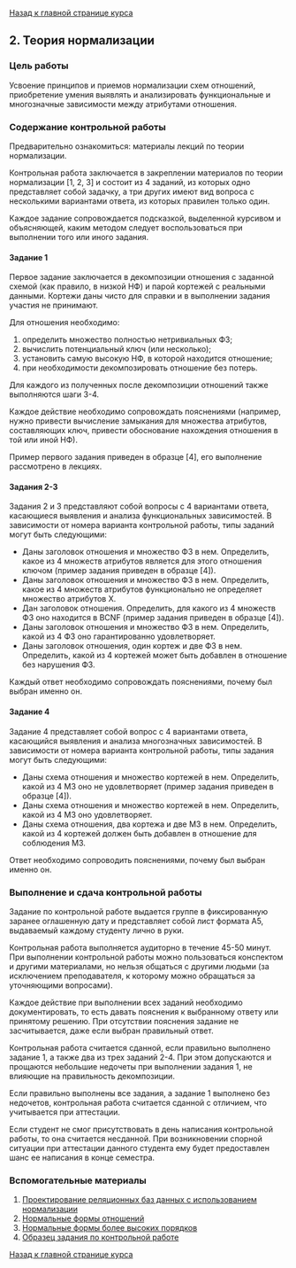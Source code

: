 [Назад к главной странице курса](https://github.com/db2016ss/syllabus)

## 2. Теория нормализации

### Цель работы

Усвоение принципов и приемов нормализации схем отношений, приобретение умения выявлять и анализировать функциональные и многозначные зависимости между атрибутами отношения.

### Содержание контрольной работы

Предварительно ознакомиться: материалы лекций по теории нормализации.

Контрольная работа заключается в закреплении материалов по теории нормализации [1, 2, 3] и состоит из 4 заданий, из которых одно представляет собой задачку, а три других имеют вид вопроса с несколькими вариантами ответа, из которых правилен только один.

Каждое задание сопровождается подсказкой, выделенной курсивом и объясняющей, каким методом следует воспользоваться при выполнении того или иного задания.

#### Задание 1

Первое задание заключается в декомпозиции отношения с заданной схемой (как правило, в низкой НФ) и парой кортежей с реальными данными. Кортежи даны чисто для справки и в выполнении задания участия не принимают.

Для отношения необходимо:

1. определить множество полностью нетривиальных ФЗ;
2. вычислить потенциальный ключ (или несколько);
3. установить самую высокую НФ, в которой находится отношение;
4. при необходимости декомпозировать отношение без потерь.

Для каждого из полученных после декомпозиции отношений также выполняются шаги 3-4.

Каждое действие необходимо сопровождать пояснениями (например, нужно привести вычисление замыкания для множества атрибутов, составляющих ключ, привести обоснование нахождения отношения в той или иной НФ).

Пример первого задания приведен в образце [4], его выполнение рассмотрено в лекциях.

#### Задания 2-3

Задания 2 и 3 представляют собой вопросы с 4 вариантами ответа, касающиеся выявления и анализа функциональных зависимостей. В зависимости от номера варианта контрольной работы, типы заданий могут быть следующими:

* Даны заголовок отношения и множество ФЗ в нем. Определить, какое из 4 множеств атрибутов является для этого отношения ключом (пример задания приведен в образце [4]).
* Даны заголовок отношения и множество ФЗ в нем. Определить, какое из 4 множеств атрибутов функционально не определяет множество атрибутов Х.
* Дан заголовок отношения. Определить, для какого из 4 множеств ФЗ оно находится в BCNF (пример задания приведен в образце [4]).
* Даны заголовок отношения и множество ФЗ в нем. Определить, какой из 4 ФЗ оно гарантированно удовлетворяет.
* Даны заголовок отношения, один кортеж и две ФЗ в нем. Определить, какой из 4 кортежей может быть добавлен в отношение без нарушения ФЗ.

Каждый ответ необходимо сопровождать пояснениями, почему был выбран именно он.

#### Задание 4

Задание 4 представляет собой вопрос с 4 вариантами ответа, касающийся выявления и анализа многозначных зависимостей. В зависимости от номера варианта контрольной работы, типы задания могут быть следующими:

* Даны схема отношения и множество кортежей в нем. Определить, какой из 4 МЗ оно не удовлетворяет (пример задания приведен в образце [4]).
* Даны схема отношения и множество кортежей в нем. Определить, какой из 4 МЗ оно удовлетворяет.
* Даны схема отношения, два кортежа и две МЗ в нем. Определить, какой из 4 кортежей должен быть добавлен в отношение для соблюдения МЗ.

Ответ необходимо сопроводить пояснениями, почему был выбран именно он.

### Выполнение и сдача контрольной работы

Задание по контрольной работе выдается группе в фиксированную заранее оглашенную дату и представляет собой лист формата А5, выдаваемый каждому студенту лично в руки. 

Контрольная работа выполняется аудиторно в течение 45-50 минут. При выполнении контрольной работы можно пользоваться конспектом и другими материалами, но нельзя общаться с другими людьми (за исключением преподавателя, к которому можно обращаться за уточняющими вопросами).

Каждое действие при выполнении всех заданий необходимо документировать, то есть давать пояснения к выбранному ответу или принятому решению. При отсутствии пояснения задание не засчитывается, даже если выбран правильный ответ.

Контрольная работа считается сданной, если правильно выполнено задание 1, а также два из трех заданий 2-4. При этом допускаются и прощаются небольшие недочеты при выполнении задания 1, не влияющие на правильность декомпозиции.

Если правильно выполнены все задания, а задание 1 выполнено без недочетов, контрольная работа считается сданной с отличием, что учитывается при аттестации.

Если студент не смог присутствовать в день написания контрольной работы, то она считается несданной. При возникновении спорной ситуации при аттестации данного студента ему будет предоставлен шанс ее написания в конце семестра.

### Вспомогательные материалы

1. [Проектирование реляционных баз данных с использованием нормализации](http://citforum.ru/database/osbd/glava_23.shtml)
2. [Нормальные формы отношений](http://citforum.ru/database/dblearn/dblearn06.shtml)
3. [Нормальные формы более высоких порядков](http://citforum.ru/database/dblearn/dblearn07.shtml)
4. [Образец задания по контрольной работе](https://www.dropbox.com/s/wwml6bnm20orr7v/kr2example.pdf?dl=0)

[Назад к главной странице курса](https://github.com/db2016ss/syllabus)
